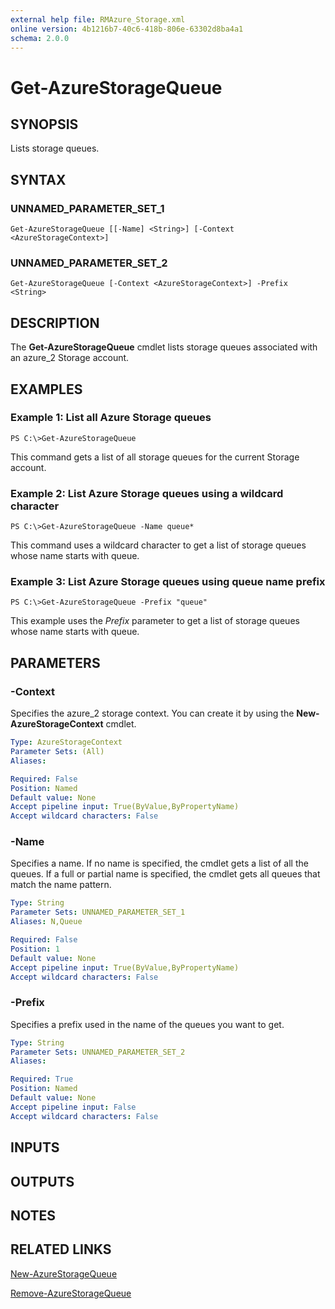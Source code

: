 ```yaml
---
external help file: RMAzure_Storage.xml
online version: 4b1216b7-40c6-418b-806e-63302d8ba4a1
schema: 2.0.0
---
```


# Get-AzureStorageQueue
## SYNOPSIS
Lists storage queues.

## SYNTAX

### UNNAMED_PARAMETER_SET_1
```
Get-AzureStorageQueue [[-Name] <String>] [-Context <AzureStorageContext>]
```

### UNNAMED_PARAMETER_SET_2
```
Get-AzureStorageQueue [-Context <AzureStorageContext>] -Prefix <String>
```

## DESCRIPTION
The **Get-AzureStorageQueue** cmdlet lists storage queues associated with an azure_2 Storage account.

## EXAMPLES

### Example 1: List all Azure Storage queues
```
PS C:\>Get-AzureStorageQueue
```

This command gets a list of all storage queues for the current Storage account.

### Example 2: List Azure Storage queues using a wildcard character
```
PS C:\>Get-AzureStorageQueue -Name queue*
```

This command uses a wildcard character to get a list of storage queues whose name starts with queue.

### Example 3: List Azure Storage queues using queue name prefix
```
PS C:\>Get-AzureStorageQueue -Prefix "queue"
```

This example uses the *Prefix* parameter to get a list of storage queues whose name starts with queue.

## PARAMETERS

### -Context
Specifies the azure_2 storage context.
You can create it by using the **New-AzureStorageContext** cmdlet.

```yaml
Type: AzureStorageContext
Parameter Sets: (All)
Aliases: 

Required: False
Position: Named
Default value: None
Accept pipeline input: True(ByValue,ByPropertyName)
Accept wildcard characters: False
```

### -Name
Specifies a name.
If no name is specified, the cmdlet gets a list of all the queues.
If a full or partial name is specified, the cmdlet gets all queues that match the name pattern.

```yaml
Type: String
Parameter Sets: UNNAMED_PARAMETER_SET_1
Aliases: N,Queue

Required: False
Position: 1
Default value: None
Accept pipeline input: True(ByValue,ByPropertyName)
Accept wildcard characters: False
```

### -Prefix
Specifies a prefix used in the name of the queues you want to get.

```yaml
Type: String
Parameter Sets: UNNAMED_PARAMETER_SET_2
Aliases: 

Required: True
Position: Named
Default value: None
Accept pipeline input: False
Accept wildcard characters: False
```

## INPUTS

## OUTPUTS

## NOTES

## RELATED LINKS

[New-AzureStorageQueue](4b1216b7-40c6-418b-806e-63302d8ba4a1)

[Remove-AzureStorageQueue](265824d1-e3d4-4bd4-bc11-466c2100ed3a)

